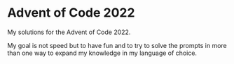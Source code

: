 # Advent of Code 2022
My solutions for the Advent of Code 2022.

My goal is not speed but to have fun and to try to solve the prompts in more than one way to expand my knowledge in my language of choice.
